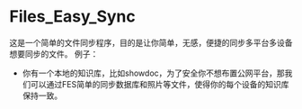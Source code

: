 # Files_Easy_Sync

这是一个简单的文件同步程序，目的是让你简单，无感，便捷的同步多平台多设备想要同步的文件。
例子：

* 你有一个本地的知识库，比如showdoc，为了安全你不想布置公网平台，那我们可以通过FES简单的同步数据库和照片等文件，使得你的每个设备的知识库保持一致。
